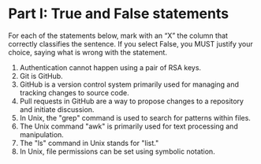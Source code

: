 # Part I: True and False statements

For each of the statements below, mark with an “X” the column that correctly classifies the sentence. If you select False, you MUST justify your choice, saying what is wrong with the statement. 

1. Authentication cannot happen using a pair of RSA keys.
2. Git is GitHub.
3. GitHub is a version control system primarily used for managing and tracking changes to source code.
4. Pull requests in GitHub are a way to propose changes to a repository and initiate discussion.
5. In Unix, the "grep" command is used to search for patterns within files.
6. The Unix command "awk" is primarily used for text processing and manipulation.
7. The "ls" command in Unix stands for "list."
8. In Unix, file permissions can be set using symbolic notation.